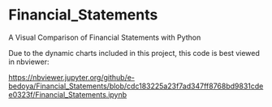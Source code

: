 # Financial_Statements
A Visual Comparison of Financial Statements with Python

Due to the dynamic charts included in this project, this code is best viewed in nbviewer:

https://nbviewer.jupyter.org/github/e-bedoya/Financial_Statements/blob/cdc183225a23f7ad347ff8768bd9831cdee0323f/Financial_Statements.ipynb
